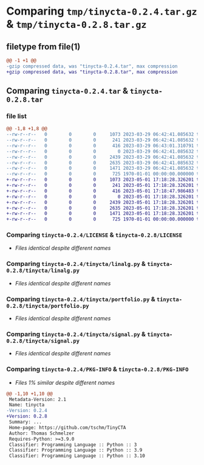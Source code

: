 # Comparing `tmp/tinycta-0.2.4.tar.gz` & `tmp/tinycta-0.2.8.tar.gz`

## filetype from file(1)

```diff
@@ -1 +1 @@
-gzip compressed data, was "tinycta-0.2.4.tar", max compression
+gzip compressed data, was "tinycta-0.2.8.tar", max compression
```

## Comparing `tinycta-0.2.4.tar` & `tinycta-0.2.8.tar`

### file list

```diff
@@ -1,8 +1,8 @@
--rw-r--r--   0        0        0     1073 2023-03-29 06:42:41.085632 tinycta-0.2.4/LICENSE
--rw-r--r--   0        0        0      241 2023-03-29 06:42:41.085632 tinycta-0.2.4/README.md
--rw-r--r--   0        0        0      416 2023-03-29 06:43:01.310791 tinycta-0.2.4/pyproject.toml
--rw-r--r--   0        0        0        0 2023-03-29 06:42:41.085632 tinycta-0.2.4/tinycta/__init__.py
--rw-r--r--   0        0        0     2439 2023-03-29 06:42:41.085632 tinycta-0.2.4/tinycta/linalg.py
--rw-r--r--   0        0        0     2635 2023-03-29 06:42:41.085632 tinycta-0.2.4/tinycta/portfolio.py
--rw-r--r--   0        0        0     1471 2023-03-29 06:42:41.085632 tinycta-0.2.4/tinycta/signal.py
--rw-r--r--   0        0        0      725 1970-01-01 00:00:00.000000 tinycta-0.2.4/PKG-INFO
+-rw-r--r--   0        0        0     1073 2023-05-01 17:18:28.326201 tinycta-0.2.8/LICENSE
+-rw-r--r--   0        0        0      241 2023-05-01 17:18:28.326201 tinycta-0.2.8/README.md
+-rw-r--r--   0        0        0      416 2023-05-01 17:18:47.986483 tinycta-0.2.8/pyproject.toml
+-rw-r--r--   0        0        0        0 2023-05-01 17:18:28.326201 tinycta-0.2.8/tinycta/__init__.py
+-rw-r--r--   0        0        0     2439 2023-05-01 17:18:28.326201 tinycta-0.2.8/tinycta/linalg.py
+-rw-r--r--   0        0        0     2635 2023-05-01 17:18:28.326201 tinycta-0.2.8/tinycta/portfolio.py
+-rw-r--r--   0        0        0     1471 2023-05-01 17:18:28.326201 tinycta-0.2.8/tinycta/signal.py
+-rw-r--r--   0        0        0      725 1970-01-01 00:00:00.000000 tinycta-0.2.8/PKG-INFO
```

### Comparing `tinycta-0.2.4/LICENSE` & `tinycta-0.2.8/LICENSE`

 * *Files identical despite different names*

### Comparing `tinycta-0.2.4/tinycta/linalg.py` & `tinycta-0.2.8/tinycta/linalg.py`

 * *Files identical despite different names*

### Comparing `tinycta-0.2.4/tinycta/portfolio.py` & `tinycta-0.2.8/tinycta/portfolio.py`

 * *Files identical despite different names*

### Comparing `tinycta-0.2.4/tinycta/signal.py` & `tinycta-0.2.8/tinycta/signal.py`

 * *Files identical despite different names*

### Comparing `tinycta-0.2.4/PKG-INFO` & `tinycta-0.2.8/PKG-INFO`

 * *Files 1% similar despite different names*

```diff
@@ -1,10 +1,10 @@
 Metadata-Version: 2.1
 Name: tinycta
-Version: 0.2.4
+Version: 0.2.8
 Summary: ...
 Home-page: https://github.com/tschm/TinyCTA
 Author: Thomas Schmelzer
 Requires-Python: >=3.9.0
 Classifier: Programming Language :: Python :: 3
 Classifier: Programming Language :: Python :: 3.9
 Classifier: Programming Language :: Python :: 3.10
```

